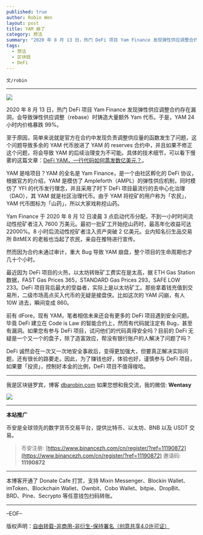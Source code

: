 ```yaml
---
published: true
author: Robin Wen
layout: post
title: YAM 崩了
category: 想法
summary: "2020 年 8 月 13 日，热门 DeFi 项目 Yam Finance 发现弹性供应调整合约存在漏洞，会导致弹性供应调整（rebase）时铸造大量额外 Yam 代币。于是，YAM 24 小时内价格暴跌 99%。前有 dFore，现有 YAM，笔者相信未来还会有更多的 DeFi 项目遇到安全问题。毕竟 DeFi 建立在 Code is Law 的智能合约上，然而有代码就注定有 Bug，甚至有漏洞。如果您有参与 DeFi 项目，试问他们的代码真得安全吗？目前的 DeFi 无疑是一个又一个的盘子，除了造富效应，帮没有银行账户的人解决了问题了吗？DeFi 诚然会在一次又一次地安全事故后，变得更加强大，但要真正解决实际问题，还有很长的路要走。因此，为了赚钱也好，体验也好，谨慎参与 DeFi 项目，如果要「投资」，控制好本金的比例，DeFi 项目不值得梭哈。"
tags:
  - 想法
  - 区块链
  - DeFi
---
```


`文/robin`

***

![](https://cdn.dbarobin.com/249khy3.png)

2020 年 8 月 13 日，热门 DeFi 项目 Yam Finance 发现弹性供应调整合约存在漏洞，会导致弹性供应调整（rebase）时铸造大量额外 Yam 代币。于是，YAM 24 小时内价格暴跌 99%。

至于原因，简单来说就是官方在合约中发现负责调整供应量的函数发生了问题，这个问题导致多余的 YAM 代币放进了 YAM 的 reserves 合约中，并且如果不修正这个问题，将会导致 YAM 的后续治理变为不可能。具体的技术细节，可以看下慢雾的这篇文章：[DeFi YAM，一行代码如何蒸发数亿美元？](https://mp.weixin.qq.com/s/21lGo_f7HaVSNm98KRO0gg)。

YAM 是啥项目？YAM 的全名是 Yam Finance，是一个由社区孵化的 DeFi 协议，根据官方的介绍，YAM 是模仿了 Ampleforth（AMPL）的弹性供应机制，同时模仿了 YFI 的代币发行理念，并且采用了时下 DeFi 项目最流行的去中心化治理（DAO），其 YAM 就是社区治理代币。由于 YAM 将挖矿的用户称为「农民」，YAM 代币图标为「山药」，所以大家戏称挖山药。

Yam Finance 于 2020 年 8 月 12 日凌晨 3 点启动代币分配，不到一小时时间流动性挖矿者注入 7600 万美元。最初一批矿工开始挖山药时，最高年化收益可达 22000%。8 小时后流动性挖矿者注入资产突破 2 亿美元。业内知名衍生品交易所 BitMEX 的老板也当起了农民，亲自在推特进行宣传。

然而因为合约未通过审计，重大 Bug 导致 YAM 崩盘，整个项目的生命周期也才几十个小时。

最近因为 DeFi 项目的火热，以太坊转账矿工费实在是太高，据 ETH Gas Station 数据，FAST Gas Prices 365，STANDARD Gas Prices 293，SAFE LOW 233。DeFi 项目背后最大的受益者，实际上是以太坊矿工。那些拿着钱充值到交易所，二级市场高点买入代币的无疑是接盘侠。比如这次的 YAM 闪崩，有人 10W 进去，瞬间变成 860。

前有 dFore，现有 YAM，笔者相信未来还会有更多的 DeFi 项目遇到安全问题。毕竟 DeFi 建立在 Code is Law 的智能合约上，然而有代码就注定有 Bug，甚至有漏洞。如果您有参与 DeFi 项目，试问他们的代码真得安全吗？目前的 DeFi 无疑是一个又一个的盘子，除了造富效应，帮没有银行账户的人解决了问题了吗？

DeFi 诚然会在一次又一次地安全事故后，变得更加强大，但要真正解决实际问题，还有很长的路要走。因此，为了赚钱也好，体验也好，谨慎参与 DeFi 项目，如果要「投资」，控制好本金的比例，DeFi 项目不值得梭哈。

***

我是区块链罗宾，博客 [dbarobin.com](https://dbarobin.com/)
如果您想和我交流，我的微信: **Wentasy**

![](https://cdn.dbarobin.com/v4yywe2.png)

***

**本站推广**

币安是全球领先的数字货币交易平台，提供比特币、以太坊、BNB 以及 USDT 交易。

> 币安注册: [https://www.binancezh.com/cn/register/?ref=11190872](https://www.binancezh.com/cn/register/?ref=11190872)
> 邀请码: **11190872**

***

本博客开通了 Donate Cafe 打赏，支持 Mixin Messenger、Blockin Wallet、imToken、Blockchain Wallet、Ownbit、Cobo Wallet、bitpie、DropBit、BRD、Pine、Secrypto 等任意钱包扫码转账。

<center>
    <div class="--donate-button"
         data-button-id="f8b9df0d-af9a-460d-8258-d3f435445075"
    ></div>
</center>

***

–EOF–

版权声明：[自由转载-非商用-非衍生-保持署名（创意共享4.0许可证）](http://creativecommons.org/licenses/by-nc-nd/4.0/deed.zh)